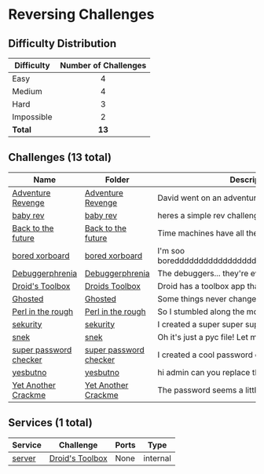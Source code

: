 # Reversing Challenges

## Difficulty Distribution
| Difficulty | Number of Challenges |
|------------|:--------------------:|
| Easy | 4 |
| Medium | 4 |
| Hard | 3 |
| Impossible | 2 |
| **Total** | **13** |

## Challenges (13 total)
| Name | Folder | Description | Difficulty | Author |
|------|--------|-------------|------------|--------|
| [Adventure Revenge](<./Adventure Revenge>) | [Adventure Revenge](<./Adventure Revenge>) | David went on an adventure and picked up gems... | Medium | Gr0undUp |
| [baby rev](<./baby rev>) | [baby rev](<./baby rev>) | heres a simple rev challenge! | Easy | duck |
| [Back to the future](<./Back to the future>) | [Back to the future](<./Back to the future>) | Time machines have all the time in the world...... | Hard | duck |
| [bored xorboard](<./bored xorboard>) | [bored xorboard](<./bored xorboard>) | I'm soo boredddddddddddddddddddddddddddddddddd.... | Easy | duck |
| [Debuggerphrenia](<./Debuggerphrenia>) | [Debuggerphrenia](<./Debuggerphrenia>) | The debuggers... they're everywhere! Under my... | Hard | kyomii |
| [Droid's Toolbox](<./Droids Toolbox>) | [Droids Toolbox](<./Droids Toolbox>) | Droid has a toolbox app that he uses sometimes.... | Impossible | czlucius |
| [Ghosted](<./Ghosted>) | [Ghosted](<./Ghosted>) | Some things never change... WARNING -> Please... | Impossible | kyomii |
| [Perl in the rough](<./Perl in the rough>) | [Perl in the rough](<./Perl in the rough>) | So I stumbled along the most peculiar... | Medium | duck |
| [sekurity](<./sekurity>) | [sekurity](<./sekurity>) | I created a super super super secure vault! No... | Easy | duck |
| [snek](<./snek>) | [snek](<./snek>) | Oh it's just a pyc file! Let me just run it... | Medium | JusCodin |
| [super password checker](<./super password checker>) | [super password checker](<./super password checker>) | I created a cool password checker! Check it out! | Easy | duck |
| [yesbutno](<./yesbutno>) | [yesbutno](<./yesbutno>) | hi admin can you replace this description to... | Hard | Warri |
| [Yet Another Crackme](<./Yet Another Crackme>) | [Yet Another Crackme](<./Yet Another Crackme>) | The password seems a little long... I wonder if... | Medium | kyomii |

## Services (1 total)
| Service | Challenge | Ports | Type |
|---------|-----------|-------|------|
| [server](<./Droids Toolbox/service/server>) | [Droid's Toolbox](<./Droids Toolbox>) | None | internal |
